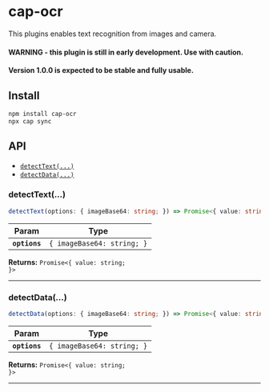 # cap-ocr

This plugins enables text recognition from images and camera.

#### WARNING - this plugin is still in early development. Use with caution.
#### Version 1.0.0 is expected to be stable and fully usable.


## Install

```bash
npm install cap-ocr
npx cap sync
```

## API

<docgen-index>

* [`detectText(...)`](#detecttext)
* [`detectData(...)`](#detectdata)

</docgen-index>

<docgen-api>
<!--Update the source file JSDoc comments and rerun docgen to update the docs below-->

### detectText(...)

```typescript
detectText(options: { imageBase64: string; }) => Promise<{ value: string; }>
```

| Param         | Type                                  |
| ------------- | ------------------------------------- |
| **`options`** | <code>{ imageBase64: string; }</code> |

**Returns:** <code>Promise&lt;{ value: string; }&gt;</code>

--------------------


### detectData(...)

```typescript
detectData(options: { imageBase64: string; }) => Promise<{ value: string; }>
```

| Param         | Type                                  |
| ------------- | ------------------------------------- |
| **`options`** | <code>{ imageBase64: string; }</code> |

**Returns:** <code>Promise&lt;{ value: string; }&gt;</code>

--------------------

</docgen-api>
